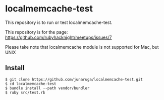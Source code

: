 # localmemcache-test

This repository is to run or test localmemcache-test.

This repository is for the page: https://github.com/rubyhacknight/meetups/issues/7

Please take note that localmemcache module is not supported for Mac, but UNIX

## Install
	$ git clone https://github.com/junaruga/localmemcache-test.git
	$ cd localmemcache-test
	$ bundle install --path vendor/bundler
	$ ruby src/test.rb
